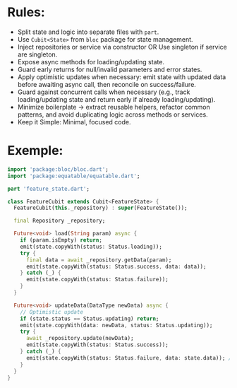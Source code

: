 # Rules:
- Split state and logic into separate files with `part`.
- Use `Cubit<State>` from `bloc` package for state management.
- Inject repositories or service via constructor OR Use singleton if service are singleton.
- Expose async methods for loading/updating state.
- Guard early returns for null/invalid parameters and error states.
- Apply optimistic updates when necessary: emit state with updated data before awaiting async call, then reconcile on success/failure.
- Guard against concurrent calls when necessary (e.g., track loading/updating state and return early if already loading/updating).
- Minimize boilerplate → extract reusable helpers, refactor common patterns, and avoid duplicating logic across methods or services.
- Keep it Simple: Minimal, focused code.

# Exemple:

```dart
import 'package:bloc/bloc.dart';
import 'package:equatable/equatable.dart';

part 'feature_state.dart';

class FeatureCubit extends Cubit<FeatureState> {
  FeatureCubit(this._repository) : super(FeatureState());

  final Repository _repository;

  Future<void> load(String param) async {
    if (param.isEmpty) return;
    emit(state.copyWith(status: Status.loading));
    try {
      final data = await _repository.getData(param);
      emit(state.copyWith(status: Status.success, data: data));
    } catch (_) {
      emit(state.copyWith(status: Status.failure));
    }
  }

  Future<void> updateData(DataType newData) async {
    // Optimistic update
    if (state.status == Status.updating) return; 
    emit(state.copyWith(data: newData, status: Status.updating));
    try {
      await _repository.update(newData);
      emit(state.copyWith(status: Status.success));
    } catch (_) {
      emit(state.copyWith(status: Status.failure, data: state.data)); // Rollback or handle
    }
  }
}
```
